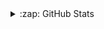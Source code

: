 <details>
  <summary>:zap: GitHub Stats</summary>

  <img align="left" alt="Safrudin244342 GitHub Stats" src="https://github-readme-stats.safrudin244342.vercel.app/api?username=Safrudin344342&show_icons=true&hide_border=true" />

</details>

